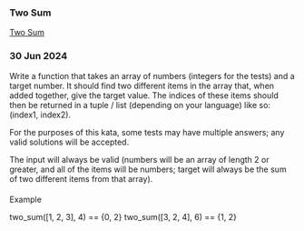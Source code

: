 ### Two Sum 
[Two Sum](https://www.codewars.com/kata/52c31f8e6605bcc646000082/train/java)

### 30 Jun 2024
Write a function that takes an array of numbers (integers for the tests) and a target number. It should find two different items in the array that, when added together, give the target value. The indices of these items should then be returned in a tuple / list (depending on your language) like so: (index1, index2).

For the purposes of this kata, some tests may have multiple answers; any valid solutions will be accepted.

The input will always be valid (numbers will be an array of length 2 or greater, and all of the items will be numbers; target will always be the sum of two different items from that array).

####
Example

two_sum([1, 2, 3], 4) == {0, 2}
two_sum([3, 2, 4], 6) == {1, 2}